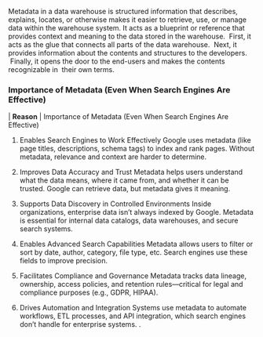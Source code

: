 Metadata in a data warehouse is structured information that describes, explains, locates, or otherwise makes it easier to retrieve, use, or manage data within the warehouse system. It acts as a blueprint or reference that provides context and meaning to the data stored in the warehouse.
 First, it acts as the glue that connects all parts of the data warehouse.
 Next, it provides information about the contents and structures to the developers.
 Finally, it opens the door to the end-users and makes the contents recognizable in  their own terms.

### Importance of Metadata (Even When Search Engines Are Effective)

| **Reason** | Importance of Metadata (Even When Search Engines Are Effective)

1. Enables Search Engines to Work Effectively
   Google uses metadata (like page titles, descriptions, schema tags) to index and rank pages. Without metadata, relevance and context are harder to determine.

2. Improves Data Accuracy and Trust
   Metadata helps users understand what the data means, where it came from, and whether it can be trusted. Google can retrieve data, but metadata gives it meaning.

3. Supports Data Discovery in Controlled Environments
   Inside organizations, enterprise data isn’t always indexed by Google. Metadata is essential for internal data catalogs, data warehouses, and secure search systems.

4. Enables Advanced Search Capabilities
   Metadata allows users to filter or sort by date, author, category, file type, etc. Search engines use these fields to improve precision.

5. Facilitates Compliance and Governance
   Metadata tracks data lineage, ownership, access policies, and retention rules—critical for legal and compliance purposes (e.g., GDPR, HIPAA).

6. Drives Automation and Integration
   Systems use metadata to automate workflows, ETL processes, and API integration, which search engines don’t handle for enterprise systems.
   .
